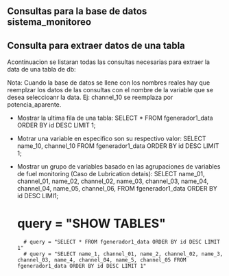 ## Consultas para la base de datos sistema_monitoreo

## Consulta para extraer datos de una tabla

Acontinuacion se listaran todas las consultas necesarias para extraer la data de una tabla de db:

Nota: Cuando la base de datos se llene con los nombres reales hay que reemplzar los datos de las consultas con el nombre de la variable que se desea seleccioanr la data. Ej: channel_10 se reemplaza por potencia_aparente.

- Mostrar la ultima fila de una tabla:
  SELECT \* FROM fgenerador1_data ORDER BY id DESC LIMIT 1;

- Motrar una variable en especifico son su respectivo valor:
  SELECT name_10, channel_10 FROM fgenerador1_data ORDER BY id DESC LIMIT 1;

- Mostrar un grupo de variables basado en las agrupaciones de variables de fuel monitoring (Caso de Lubrication detais):
  SELECT
  name_01, channel_01,
  name_02, channel_02,
  name_03, channel_03,
  name_04, channel_04,
  name_05, channel_06,
  FROM fgenerador1_data ORDER BY id DESC LIMI1;

  # query = "SHOW TABLES"

        # query = "SELECT * FROM fgenerador1_data ORDER BY id DESC LIMIT 1"
        # query = "SELECT name_1, channel_01, name_2, channel_02, name_3, channel_03, name_4, channel_04, name_5, channel_05 FROM fgenerador1_data ORDER BY id DESC LIMIT 1"
